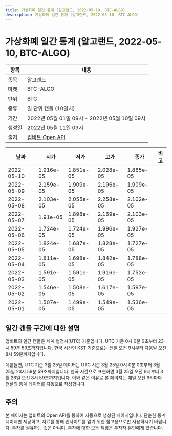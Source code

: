 ```yaml
---
title: 가상화폐 일간 통계 (알고랜드, 2022-05-10, BTC-ALGO)
description: 가상화폐 일간 통계 (알고랜드, 2022-05-10, BTC-ALGO)
---
```



가상화폐 일간 통계 (알고랜드, 2022-05-10, BTC-ALGO)
===

|항목|내용|
|--|--|
|종목|알고랜드|
|마켓|BTC-ALGO|
|단위|BTC|
|종류|일 단위 캔들 (10일치)|
|기간|2022년 05월 01일 09시 - 2022년 05월 10일 09시|
|생성일|2022년 05월 11일 09시|
|출처|[업비트 Open API](https://docs.upbit.com)|


|날짜|시가|저가|고가|종가|비고|
|--|--|--|--|--|--|
|2022-05-10|1.916e-05|1.851e-05|2.028e-05|1.885e-05|    |
|2022-05-09|2.159e-05|1.909e-05|2.196e-05|1.909e-05|    |
|2022-05-08|2.103e-05|2.055e-05|2.258e-05|2.102e-05|    |
|2022-05-07|1.91e-05|1.898e-05|2.169e-05|2.103e-05|    |
|2022-05-06|1.724e-05|1.724e-05|1.996e-05|1.927e-05|    |
|2022-05-05|1.824e-05|1.687e-05|1.828e-05|1.727e-05|    |
|2022-05-04|1.811e-05|1.698e-05|1.842e-05|1.788e-05|    |
|2022-05-03|1.591e-05|1.591e-05|1.916e-05|1.752e-05|    |
|2022-05-02|1.546e-05|1.508e-05|1.617e-05|1.597e-05|    |
|2022-05-01|1.507e-05|1.499e-05|1.549e-05|1.536e-05|    |


일간 캔들 구간에 대한 설명
---


업비트의 일간 캔들은 세계 협정시(UTC) 기준입니다. 
UTC 기준 0시 0분 0초부터 23시 59분 59초까지입니다. 
한국 시간인 KST 기준으로는 전일 오전 9시부터 다음날 오전 8시 59분까지입니다. 


예를들면, UTC 기준 3월 25일 데이터는 UTC 시준 3월 25일 0시 0분 0초부터 3월 25일 23시 59분 59초까지입니다. 
한국 시간으로 표현하면 3월 25일 오전 9시부터 3월 26일 오전 8시 59분까지입니다. 
이와 같은 이유로 본 페이지는 매일 오전 9시마다 전날의 통계 데이터를 자동으로 작성합니다. 


주의
---


본 페이지는 업비트의 Open API를 통하여 자동으로 생성된 페이지입니다. 
단순한 통계 데이터만 제공하고, 자료를 통해 인사이트를 얻기 위한 참고용으로만 사용하시기 바랍니다. 
투자를 권유하는 것은 아니며, 투자에 대한 모든 책임은 투자자 본인에게 있습니다. 
